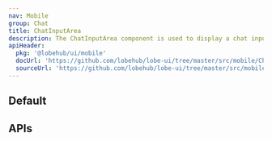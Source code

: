 ```yaml
---
nav: Mobile
group: Chat
title: ChatInputArea
description: The ChatInputArea component is used to display a chat input area with expandable and collapsible feature, and a send button to submit the chat message. It can be customized with actions and footer, and also supports input value change and composition event for Chinese input.
apiHeader:
  pkg: '@lobehub/ui/mobile'
  docUrl: 'https://github.com/lobehub/lobe-ui/tree/master/src/mobile/ChatInputArea/index.md'
  sourceUrl: 'https://github.com/lobehub/lobe-ui/tree/master/src/mobile/ChatInputArea/index.tsx'
---
```


## Default

<code src="./demos/index.tsx" nopadding></code>

## APIs
